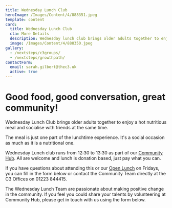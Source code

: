 ```yaml
---
title: Wednesday Lunch Club
heroImage: /Images/Content/4/888351.jpeg
template: content
card:
  title: Wednesday Lunch Club
  cta: More Details
  description: Wednesday lunch club brings older adults together to enjoy a hot nutritious meal and socialise with friends at the same time.
  image: /Images/Content/4/888350.jpeg
gallery:
  - /nextsteps/c3groups/
  - /nextsteps/growthpath/
contactForm:
  email: sarah.gilbert@thec3.uk
  active: true
---
```


# Good food, good conversation, great community!

Wednesday Lunch Club brings older adults together to enjoy a hot nutritious meal and socialise with friends at the same time.

The meal is just one part of the lunchtime experience. It's a social occasion as much as it is a nutritional one.

Wednesday Lunch club runs from 12:30 to 13:30 as part of our [Community Hub](/outreach/lookcambridge/communityhub/). All are welcome and lunch is donation based, just pay what you can.

If you have questions about attending this or our [Open Lunch](/outreach/lookcambridge/communityhub/openlunch/) on Fridays, you can fill in the form below or contact the Community Team directly at the C3 Offices on 01223 844415.

The Wednesday Lunch Team are passionate about making positive change in the community. If you feel you could share your talents by volunteering at Community Hub, please get in touch with us using the form below.
